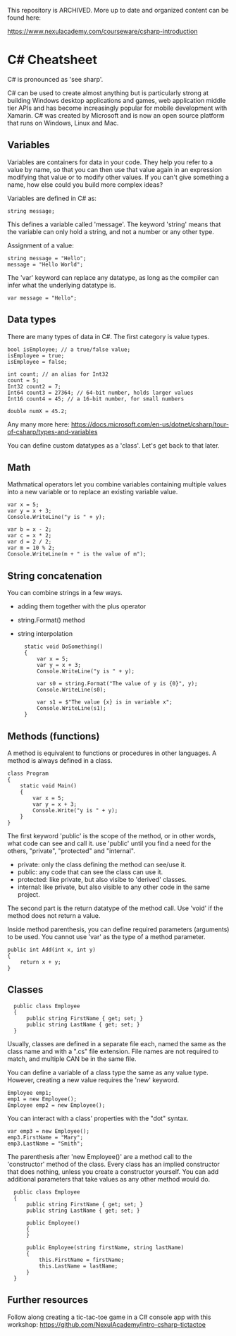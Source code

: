 This repository is ARCHIVED. More up to date and organized content can be found here:

https://www.nexulacademy.com/courseware/csharp-introduction

C# Cheatsheet
===============

C# is pronounced as 'see sharp'.

C# can be used to create almost anything but is particularly strong at building Windows desktop applications and games, 
web application middle tier APIs and has become increasingly popular for mobile development with Xamarin. C# was created 
by Microsoft and is now an open source platform that runs on Windows, Linux and Mac.

Variables
---------

Variables are containers for data in your code. They help you refer to a value by name, so that you can then use that value again
in an expression modifying that value or to modify other values. If you can't give something a name, how else could you build more
complex ideas?

Variables are defined in C# as:

    string message;

This defines a variable called 'message'. The keyword 'string' means that the variable can only hold a string, 
and not a number or any other type.

Assignment of a value:

    string message = "Hello";
    message = "Hello World";
    
The 'var' keyword can replace any datatype, as long as the compiler can infer what the underlying datatype is. 

    var message = "Hello";

Data types
----------

There are many types of data in C#. The first category is value types.

    bool isEmployee; // a true/false value;
    isEmployee = true;
    isEmployee = false;
    
    int count; // an alias for Int32
    count = 5;
    Int32 count2 = 7;
    Int64 count3 = 27364; // 64-bit number, holds larger values
    Int16 count4 = 45; // a 16-bit number, for small numbers
    
    double numX = 45.2;

Any many more here:
https://docs.microsoft.com/en-us/dotnet/csharp/tour-of-csharp/types-and-variables
    
You can define custom datatypes as a 'class'.  Let's get back to that later.

Math
----

Mathmatical operators let you combine variables containing multiple values into a new variable or to replace an existing variable value.


    var x = 5;
    var y = x + 3;
    Console.WriteLine("y is " + y);

    var b = x - 2;
    var c = x * 2;
    var d = 2 / 2;
    var m = 10 % 2;
    Console.WriteLine(m + " is the value of m");
          

String concatenation
--------------------

You can combine strings in a few ways.

* adding them together with the plus operator
* string.Format() method
* string interpolation

        static void DoSomething()
        {
            var x = 5;
            var y = x + 3;
            Console.WriteLine("y is " + y);

            var s0 = string.Format("The value of y is {0}", y);
            Console.WriteLine(s0);

            var s1 = $"The value {x} is in variable x";
            Console.WriteLine(s1);
        }


Methods (functions)
-------------------

A method is equivalent to functions or procedures in other languages. A method is always defined in a class. 

    class Program
    {
        static void Main()
        {
            var x = 5;
            var y = x + 3;
            Console.Write("y is " + y);
        }
    }


The first keyword 'public' is the scope of the method, or in other words, what code can see and call it.  use 'public' until you find a need for the others, "private", "protected" and "internal".

* private:  only the class defining the method can see/use it.
* public: any code that can see the class can use it.
* protected: like private, but also visibe to 'derived' classes.
* internal: like private, but also visible to any other code in the same project.

The second part is the return datatype of the method call.  Use 'void' if the method does not return a value.

Inside method parenthesis, you can define required parameters (arguments) to be used. You cannot use 'var' as the type of a method
parameter.

    public int Add(int x, int y)
    {
        return x + y;
    }

Classes
-------

      public class Employee
      {
          public string FirstName { get; set; }
          public string LastName { get; set; }
      }

Usually, classes are defined in a separate file each, named the same as the class name and with a ".cs" file extension.
File names are not required to match, and multiple CAN be in the same file.

You can define a variable of a class type the same as any value type. However, creating a new value requires the 'new' keyword.

    Employee emp1;
    emp1 = new Employee();
    Employee emp2 = new Employee();

You can interact with a class' properties with the "dot" syntax.

    var emp3 = new Employee();
    emp3.FirstName = "Mary";
    emp3.LastName = "Smith";
    
The parenthesis after 'new Employee()' are a method call to the 'constructor' method of the class. Every class has an implied
constructor that does nothing, unless you create a constructor yourself. You can add additional parameters that take values as
any other method would do.

      public class Employee
      {
          public string FirstName { get; set; }
          public string LastName { get; set; }
          
          public Employee()
          {
          }
          
          public Employee(string firstName, string lastName)
          {
              this.FirstName = firstName;
              this.LastName = lastName;
          }
      }


Further resources
-----------------

Follow along creating a tic-tac-toe game in a C# console app with this workshop:
https://github.com/NexulAcademy/intro-csharp-tictactoe
